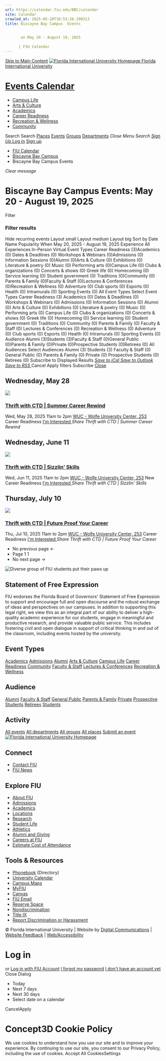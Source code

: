 ```yaml
---
url: https://calendar.fiu.edu/BBC/calendar
site: Calendar
crawled_at: 2025-05-20T10:53:20.290313
title: Biscayne Bay Campus  Events
    
    
       on May 20 - August 19, 2025
    
      | FIU Calendar
---
```


[Skip to Main Content](https://calendar.fiu.edu/BBC/calendar#main-content)
[![Florida International University Homepage](https://digicdn.fiu.edu/core/_assets/images/logo-top.png) Florida International University](https://www.fiu.edu)
# [Events Calendar ](https://calendar.fiu.edu/)
  * [Campus Life](https://calendar.fiu.edu/calendar?event_types%5B%5D=127595)
  * [Arts & Culture](https://calendar.fiu.edu/calendar?event_types%5B%5D=127590)
  * [Academics](https://calendar.fiu.edu/calendar?event_types%5B%5D=127582)
  * [Career Readiness](https://calendar.fiu.edu/calendar?event_types%5B%5D=127584)
  * [Recreation & Wellness](https://calendar.fiu.edu/calendar?event_types%5B%5D=127603)
  * [Community](https://calendar.fiu.edu/calendar?event_types%5B%5D=127601)


Search Search
[Places](https://calendar.fiu.edu/search/places) [Events](https://calendar.fiu.edu/calendar) [Groups](https://calendar.fiu.edu/search/groups) [Departments](https://calendar.fiu.edu/search/departments)
_Close Menu_
_Search_ [ _Sign Up_ ](https://calendar.fiu.edu/signup?school_id=234)
[Log in](https://calendar.fiu.edu/auth/shib_login?previous_url=https%3A%2F%2Fcalendar.fiu.edu%2FBBC%2Fcalendar) [Sign up](https://calendar.fiu.edu/signup?school_id=234)
  * [FIU Calendar](https://calendar.fiu.edu/)
  * [Biscayne Bay Campus](https://calendar.fiu.edu/BBC)
  * Biscayne Bay Campus Events


_Clear message_
#  Biscayne Bay Campus Events: May 20 - August 19, 2025 
[ ](https://calendar.fiu.edu/BBC/calendar/three_months/2025/2/20) [ ](https://calendar.fiu.edu/BBC/calendar/three_months/2025/8/20) Filter
### Filter results
Hide recurring events
Layout small Layout medium Layout big
Sort by
Date Name Popularity
When
May 20, 2025 - August 19, 2025
Experience
All Experiences In-Person Virtual
Event Types Career Readiness (3)Academics (0) Dates & Deadlines (0) Workshops & Webinars (0)Admissions (0) Information Sessions (0)Alumni (0)Arts & Culture (0) Exhibitions (0) Literature & poetry (0) Music (0) Performing arts (0)Campus Life (0) Clubs & organizations (0) Concerts & shows (0) Greek life (0) Homecoming (0) Service learning (0) Student government (0) Traditions (0)Community (0) Parents & Family (0)Faculty & Staff (0)Lectures & Conferences (0)Recreation & Wellness (0) Adventure (0) Club sports (0) Esports (0) Health (0) Intramurals (0) Sporting Events (0)
All Event Types
Select Event Types Career Readiness (3) Academics (0) Dates & Deadlines (0) Workshops & Webinars (0) Admissions (0) Information Sessions (0) Alumni (0) Arts & Culture (0) Exhibitions (0) Literature & poetry (0) Music (0) Performing arts (0) Campus Life (0) Clubs & organizations (0) Concerts & shows (0) Greek life (0) Homecoming (0) Service learning (0) Student government (0) Traditions (0) Community (0) Parents & Family (0) Faculty & Staff (0) Lectures & Conferences (0) Recreation & Wellness (0) Adventure (0) Club sports (0) Esports (0) Health (0) Intramurals (0) Sporting Events (0)
Audience Alumni (3)Students (3)Faculty & Staff (0)General Public (0)Parents & Family (0)Private (0)Prospective Students (0)Retirees (0)
All Audiences
Select Audiences Alumni (3) Students (3) Faculty & Staff (0) General Public (0) Parents & Family (0) Private (0) Prospective Students (0) Retirees (0)
Subscribe to Displayed Results
[ _Save to iCal_ ](webcal://calendar.fiu.edu/BBC/calendar.ics "Save to iCal") [ _Save to Outlook_ ](webcal://calendar.fiu.edu/BBC/calendar.ics "Save to Outlook") [ _Save to RSS_ ](https://calendar.fiu.edu/BBC/calendar.xml "Save to RSS")
Cancel Apply filters
Subscribe [ Close ](https://calendar.fiu.edu/BBC/calendar)
## Wednesday, May 28
[ ![](https://localist-images.azureedge.net/photos/49674607232818/card/4d3807c45a376d7843598f646d32534e871c2a10.jpg) ](https://calendar.fiu.edu/event/thrift-with-ctd-summer-career-rewind)
### [Thrift with CTD | Summer Career Rewind](https://calendar.fiu.edu/event/thrift-with-ctd-summer-career-rewind)
Wed, May 28, 2025 11am to 2pm 
[ WUC - Wolfe University Center, 253](https://calendar.fiu.edu/wuc)
Career Readiness
[ I'm Interested ](https://calendar.fiu.edu/event/49674602777846/confirm?instance_id=49674602778871&return=https%3A%2F%2Fcalendar.fiu.edu%2FBBC%2Fcalendar)
_Share Thrift with CTD | Summer Career Rewind_
## Wednesday, June 11
[ ![](https://localist-images.azureedge.net/photos/49676017399048/card/4031f05c3a318275865f285a5116a2d49221d300.jpg) ](https://calendar.fiu.edu/event/thrift-with-ctd-sizzlin-skills)
### [Thrift with CTD | Sizzlin' Skills](https://calendar.fiu.edu/event/thrift-with-ctd-sizzlin-skills)
Wed, Jun 11, 2025 11am to 2pm 
[ WUC - Wolfe University Center, 253](https://calendar.fiu.edu/wuc)
New Career Readiness
[ I'm Interested ](https://calendar.fiu.edu/event/49676014415633/confirm?instance_id=49676014416658&return=https%3A%2F%2Fcalendar.fiu.edu%2FBBC%2Fcalendar)
_Share Thrift with CTD | Sizzlin' Skills_
## Thursday, July 10
[ ![](https://localist-images.azureedge.net/photos/49702704107532/card/4696c0a138c4e42f7b11ad470b1cc30680abfc50.jpg) ](https://calendar.fiu.edu/event/thrift-with-ctd-future-proof-your-career)
### [Thrift with CTD | Future Proof Your Career](https://calendar.fiu.edu/event/thrift-with-ctd-future-proof-your-career)
Thu, Jul 10, 2025 11am to 2pm 
[ WUC - Wolfe University Center, 253](https://calendar.fiu.edu/wuc)
Career Readiness
[ I'm Interested ](https://calendar.fiu.edu/event/49702701228737/confirm?instance_id=49702701229762&return=https%3A%2F%2Fcalendar.fiu.edu%2FBBC%2Fcalendar)
_Share Thrift with CTD | Future Proof Your Career_
  * No previous page _←_
  * Page 1 1
  * No next page _→_


![Diverse group of FIU students put their paws up](https://www.fiu.edu/_assets/images/thumbnail-students-paw.jpg)
## Statement of Free Expression
FIU endorses the Florida Board of Governors' Statement of Free Expression to support and encourage full and open discourse and the robust exchange of ideas and perspectives on our campuses. In addition to supporting this legal right, we view this as an integral part of our ability to deliver a high-quality academic experience for our students, engage in meaningful and productive research, and provide valuable public service. This includes fostering civil and open dialogue in support of critical thinking in and out of the classroom, including events hosted by the university.
## Event Types
[Academics](https://calendar.fiu.edu/calendar?event_types%5B%5D=127582)
[Admissions](https://calendar.fiu.edu/calendar?event_types%5B%5D=127583)
[Alumni](https://calendar.fiu.edu/calendar?event_types%5B%5D=127589)
[Arts & Culture](https://calendar.fiu.edu/calendar?event_types%5B%5D=127590)
[Campus Life](https://calendar.fiu.edu/calendar?event_types%5B%5D=127595)
[Career Readiness](https://calendar.fiu.edu/calendar?event_types%5B%5D=127584)
[Community](https://calendar.fiu.edu/calendar?event_types%5B%5D=127601)
[Faculty & Staff](https://calendar.fiu.edu/calendar?event_types%5B%5D=127602)
[Lectures & Conferences](https://calendar.fiu.edu/calendar?event_types%5B%5D=127587)
[Recreation & Wellness](https://calendar.fiu.edu/calendar?event_types%5B%5D=127603)
## Audience
[Alumni](https://calendar.fiu.edu/calendar?event_types%5B%5D=121721)
[Faculty & Staff](https://calendar.fiu.edu/calendar?event_types%5B%5D=121720)
[General Public](https://calendar.fiu.edu/calendar?event_types%5B%5D=121722)
[Parents & Family](https://calendar.fiu.edu/calendar?event_types%5B%5D=36918157286658)
[Private](https://calendar.fiu.edu/calendar?event_types%5B%5D=129753)
[Prospective Students](https://calendar.fiu.edu/calendar?event_types%5B%5D=121723)
[Retirees](https://calendar.fiu.edu/calendar?event_types%5B%5D=37290279036119)
[Students](https://calendar.fiu.edu/calendar?event_types%5B%5D=121719)
## Activity
[All events](https://calendar.fiu.edu/BBC/calendar)
[All departments](https://calendar.fiu.edu/search/departments)
[All groups](https://calendar.fiu.edu/browse/groups)
[All places](https://calendar.fiu.edu/browse/places)
[Submit an event](https://calendar.fiu.edu/admin/events/new/basic-information)
[ ![Florida International University Homepage](https://digicdn.fiu.edu/core/_assets/images/footer-logo.svg) ](https://www.fiu.edu/)
## Connect
  * [Contact FIU](https://www.fiu.edu/about/contact-us/index.html)
  * [FIU News](https://news.fiu.edu/)


## Explore FIU
  * [About FIU](https://www.fiu.edu/about/index.html)
  * [Admissions](https://www.fiu.edu/admissions/index.html)
  * [Academics](https://www.fiu.edu/academics/index.html)
  * [Locations](https://www.fiu.edu/locations/index.html)
  * [Research](https://www.fiu.edu/research/index.html)
  * [Student Life](https://www.fiu.edu/student-life/index.html)
  * [Athletics](https://www.fiu.edu/athletics/index.html)
  * [Alumni and Giving](https://www.fiu.edu/alumni-and-giving/index.html)
  * [Careers at FIU](https://hr.fiu.edu/careers/)
  * [Estimate Cost of Attendance](https://onestop.fiu.edu/finances/estimate-your-costs/)


## Tools & Resources
  * [Phonebook](https://phonebook.fiu.edu) (Directory)
  * [University Calendar](https://calendar.fiu.edu/)
  * [Campus Maps](https://campusmaps.fiu.edu/)
  * [MyFIU](https://my.fiu.edu/)
  * [Canvas](https://canvas.fiu.edu)
  * [FIU Email](http://mail.fiu.edu/)
  * [Reserve Space](https://reservespace.fiu.edu/make-reservation/)
  * [Nondiscrimination](https://ace.fiu.edu/civil-rights-and-accessibility/harassment-and-discrimination/)
  * [Title IX](https://ace.fiu.edu/title-ix/)
  * [Report Discrimination or Harassment](https://report.fiu.edu/)


© Florida International University  | Website by [Digital Communications](https://stratcomm.fiu.edu/digital-print/websites/) | [Website Feedback](https://webforms.fiu.edu/view.php?id=370774&element_5=https://calendar.fiu.edu/https://calendar.fiu.edu/) | [Web/Accessibility](https://accessibility.fiu.edu/)
# Log in
or
[Log in with FIU Account](https://calendar.fiu.edu/auth/shib_login?previous_url=https%3A%2F%2Fcalendar.fiu.edu%2FBBC%2Fcalendar)
[I forgot my password](https://calendar.fiu.edu/auth/forgot) [I don't have an account yet](https://calendar.fiu.edu/signup?school_id=234)
Close Dialog
  * Today
  * Next 7 days
  * Next 30 days
  * Select date on a calendar


CancelApply
# Concept3D Cookie Policy
We use cookies to understand how you use our site and to improve your experience. By continuing to use our site, you consent to our Privacy Policy, including the use of cookies. 
Accept All CookiesSettings
